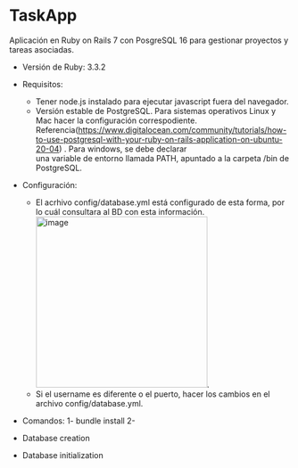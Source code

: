 # TaskApp
Aplicación en Ruby on Rails 7 con PosgreSQL 16 para gestionar proyectos y tareas asociadas.

* Versión de Ruby: 3.3.2 
* Requisitos:
  - Tener node.js instalado para ejecutar javascript fuera del navegador.
  - Versión estable de PostgreSQL. Para sistemas operativos Linux y Mac hacer la configuración correspodiente.       
    Referencia(https://www.digitalocean.com/community/tutorials/how-to-use-postgresql-with-your-ruby-on-rails-application-on-ubuntu-20-04) . Para windows, se debe declarar   
    una variable de entorno llamada PATH, apuntado a la carpeta /bin de PostgreSQL. 

* Configuración:
  - El acrhivo config/database.yml está configurado de esta forma, por lo cuál consultara al BD con esta información.<img width="307" alt="image" src="https://github.com/benjvrulos/task-rails/assets/60357255/66f310a1-69cd-4aeb-9179-ae0715fed640">.
  - Si el username es diferente o el puerto, hacer los cambios en el archivo config/database.yml.

    
* Comandos:
  1- bundle install
  2-

* Database creation

* Database initialization


